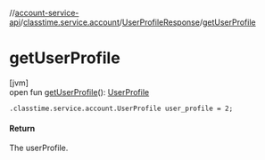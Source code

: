 //[account-service-api](../../../index.md)/[classtime.service.account](../index.md)/[UserProfileResponse](index.md)/[getUserProfile](get-user-profile.md)

# getUserProfile

[jvm]\
open fun [getUserProfile](get-user-profile.md)(): [UserProfile](../-user-profile/index.md)

`.classtime.service.account.UserProfile user_profile = 2;`

#### Return

The userProfile.
